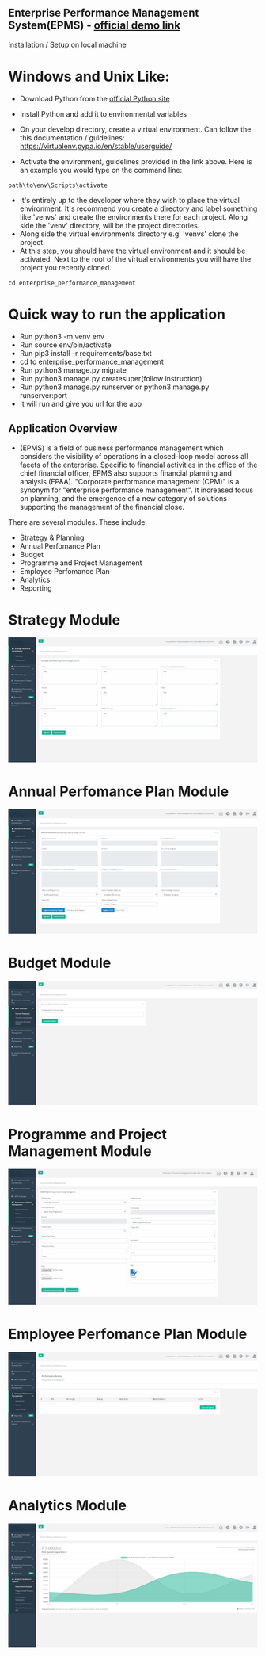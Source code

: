 ## Enterprise Performance Management System(EPMS) - [official demo link](http://www.epms.cloud/)

Installation / Setup on local machine
# Windows and Unix Like:

- Download Python from the [official Python site](https://www.python.org/downloads/release/python-361/)
- Install Python and add it to environmental variables
- On your develop directory, create a virtual environment. Can follow the this documentation / guidelines:
https://virtualenv.pypa.io/en/stable/userguide/

- Activate the environment, guidelines provided in the link above. Here is an example you would type on the command line:
```
path\to\env\Scripts\activate
```
- It's entirely up to the developer where they wish to place the virtual environment. It's recommend you create a
directory and label something like 'venvs' and create the environments there for each project. Along side the
'venv' directory, will be the project directories.
- Along side the virtual environments directory e.g' 'venvs' clone the project.
- At this step, you should have the virtual environment and it should be activated. Next to the root of the virtual
environments you will have the project you recently cloned.
```
cd enterprise_performance_management
```

# Quick way to run the application
- Run python3 -m venv env
- Run source env/bin/activate
- Run pip3 install -r requirements/base.txt
- cd to enterprise_performance_management
- Run python3 manage.py migrate
- Run python3 manage.py createsuper(follow instruction)
- Run python3 manage.py runserver or python3 manage.py runserver:port
- It will run and give you url for the app

## Application Overview

- (EPMS) is a field of business performance management which considers the visibility of operations in a closed-loop model across all facets of the enterprise. Specific to financial activities in the office of the chief financial officer, EPMS also supports financial planning and analysis (FP&A). "Corporate performance management (CPM)" is a synonym for "enterprise performance management". It increased focus on planning, and the emergence of a new category of solutions supporting the management of the financial close.

There are several modules. 
These include:

- Strategy & Planning
- Annual Perfomance Plan
- Budget
- Programme and Project Management
- Employee Perfomance Plan
- Analytics
- Reporting 

# Strategy Module
![alt text](https://github.com/kaizer88/epms/blob/master/docs/epms/AwesomeScreenshot-Employee-Performance-Management-Suite-2019-07-17-10-07-89.png)

# Annual Perfomance Plan Module
![alt text](https://github.com/kaizer88/epms/blob/master/docs/epms/AwesomeScreenshot-Employee-Performance-Management-Suite-2019-07-17-10-07-95.png)

# Budget Module
![alt text](https://github.com/kaizer88/epms/blob/master/docs/epms/AwesomeScreenshot-Employee-Performance-Management-Suite-2019-07-17-10-07-33.png)

# Programme and Project Management Module
![alt text](https://github.com/kaizer88/epms/blob/master/docs/epms/AwesomeScreenshot-Employee-Performance-Management-Suite-2019-07-17-10-07-47.png)

# Employee Perfomance Plan Module
![alt text](https://github.com/kaizer88/epms/blob/master/docs/epms/AwesomeScreenshot-Employee-Performance-Management-Suite-2019-07-17-10-07-65.png)

# Analytics Module
![alt text](https://github.com/kaizer88/epms/blob/master/docs/epms/AwesomeScreenshot-Employee-Performance-Management-Suite-2019-07-17-10-07-83.png)


